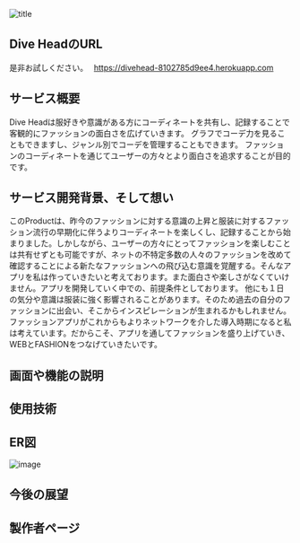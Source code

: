 ![title](https://github.com/4041-ny/divehead/assets/140897208/cbda2cab-3e68-4edb-8e5a-0e633f2f9331)
## Dive HeadのURL　
是非お試しください。　
https://divehead-8102785d9ee4.herokuapp.com

## サービス概要
Dive Headは服好きや意識がある方にコーディネートを共有し、記録することで客観的にファッションの面白さを広げていきます。
グラフでコーデ力を見ることもできますし、ジャンル別でコーデを管理することもできます。
ファッションのコーディネートを通じてユーザーの方々とより面白さを追求することが目的です。

## サービス開発背景、そして想い
このProductは、昨今のファッションに対する意識の上昇と服装に対するファッション流行の早期化に伴うよりコーディネートを楽しくし、記録することから始まりました。しかしながら、ユーザーの方々にとってファッションを楽しむことは共有せずとも可能ですが、ネットの不特定多数の人々のファッションを改めて確認することによる新たなファッションへの飛び込む意識を覚醒する。そんなアプリを私は作っていきたいと考えております。また面白さや楽しさがなくていけません。アプリを開発していく中での、前提条件としております。
他にも１日の気分や意識は服装に強く影響されることがあります。そのため過去の自分のファッションに出会い、そこからインスピレーションが生まれるかもしれません。
ファッションアプリがこれからもよりネットワークを介した導入時期になると私は考えています。だからこそ、アプリを通してファッションを盛り上げていき、WEBとFASHIONをつなげていきたいです。

## 画面や機能の説明


## 使用技術


## ER図
![image](https://github.com/4041-ny/divehead/assets/140897208/ec8ea493-cb77-45b6-885b-bd0612850fe1)
## 今後の展望



## 製作者ページ


